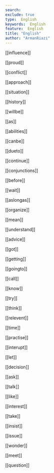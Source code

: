 ```yaml
---
search:
exclude: true
type:  English
keywords:  English
feature:  English
title: "English"
author: "ArmanRiazi"
---
```



[[influence]]

[[proud]]

[[conflict]]

[[approach]]

[[situation]]

[[history]]

[[willbe]]

[[as]]
 

[[abilities]]
 

[[canbe]]



[[dueto]]


[[continue]]


[[conjunctions]]


[[before]]


[[wait]]
 

[[aslongas]]



[[organize]]

 
 [[mean]]

 
[[understand]]



[[advice]]


[[got]]


[[getting]]



[[goingto]]


[[call]]
 

[[know]]


[[try]]
 

[[think]]


[[relevent]]


[[time]]
 

[[practise]]

 
[[interupt]]


[[let]]


[[decision]]


[[ask]]


[[talk]]


[[like]]


[[interest]]


[[take]]


[[insist]]


[[issue]]


[[wonder]]


[[meet]]


[[question]]
